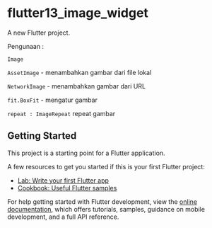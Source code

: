 # flutter13_image_widget

A new Flutter project.

Pengunaan :

```Image```

```AssetImage``` - menambahkan gambar dari file lokal

```NetworkImage``` - menambahkan gambar dari URL

```fit.BoxFit``` - mengatur gambar

```repeat : ImageRepeat``` repeat gambar

## Getting Started

This project is a starting point for a Flutter application.

A few resources to get you started if this is your first Flutter project:

- [Lab: Write your first Flutter app](https://docs.flutter.dev/get-started/codelab)
- [Cookbook: Useful Flutter samples](https://docs.flutter.dev/cookbook)

For help getting started with Flutter development, view the
[online documentation](https://docs.flutter.dev/), which offers tutorials,
samples, guidance on mobile development, and a full API reference.
